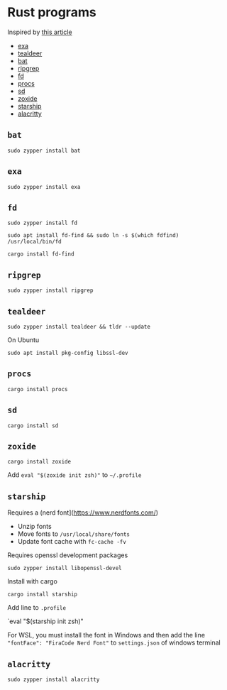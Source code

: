 # Rust programs

Inspired by [this article](https://zaiste.net/posts/shell-commands-rust)

- [exa](#exa)
- [tealdeer](#tealdeer)
- [bat](#bat)
- [ripgrep](#ripgrep)
- [fd](#fd)
- [procs](#procs)
- [sd](#sd)
- [zoxide](#zoxide)
- [starship](#starship)
- [alacritty](#alacritty)

## `bat`

`sudo zypper install bat`

## `exa`

`sudo zypper install exa`

## `fd`

`sudo zypper install fd`

`sudo apt install fd-find && sudo ln -s $(which fdfind) /usr/local/bin/fd`

`cargo install fd-find`

## `ripgrep`

`sudo zypper install ripgrep`

## `tealdeer`

`sudo zypper install tealdeer && tldr --update`

On Ubuntu

`sudo apt install pkg-config libssl-dev`

## `procs`

`cargo install procs`

## `sd`

`cargo install sd`

## `zoxide`

`cargo install zoxide`

Add `eval "$(zoxide init zsh)"` to `~/.profile`

## `starship`

Requires a (nerd font](https://www.nerdfonts.com/)

- Unzip fonts
- Move fonts to `/usr/local/share/fonts`
- Update font cache with `fc-cache -fv`

Requires openssl development packages

`sudo zypper install libopenssl-devel`

Install with cargo

`cargo install starship`

Add line to `.profile`

`eval "$(starship init zsh)"

For WSL, you must install the font in Windows and then add the line `"fontFace": "FiraCode Nerd Font"` to `settings.json` of windows terminal

## `alacritty`

`sudo zypper install alacritty`

